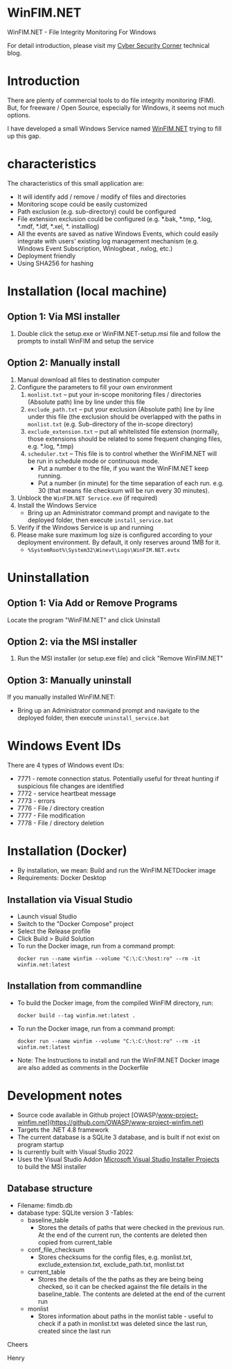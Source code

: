 # WinFIM.NET
WinFIM.NET - File Integrity Monitoring For Windows

For detail introduction, please visit my [Cyber Security Corner](https://redblueteam.wordpress.com/2020/03/11/winfim-net-windows-file-integrity-monitoring/) technical blog.

# Introduction
There are plenty of commercial tools to do file integrity monitoring (FIM). But, for freeware / Open Source, especially for Windows, it seems not much options.

I have developed a small Windows Service named [WinFIM.NET](https://github.com/redblueteam/WinFIM.NET) trying to fill up this gap.

# characteristics
The characteristics of this small application are:

- It will identify add / remove / modify of files and directories
- Monitoring scope could be easily customized
- Path exclusion (e.g. sub-directory) could be configured
- File extension exclusion could be configured (e.g. *.bak, *.tmp, *.log, *.mdf, *.ldf, *.xel, *. installlog)
- All the events are saved as native Windows Events, which could easily integrate with users' existing log management mechanism (e.g. Windows Event Subscription, Winlogbeat , nxlog, etc.)
- Deployment friendly
- Using SHA256 for hashing

# Installation (local machine)
## Option 1: Via MSI installer
1. Double click the setup.exe or WinFIM.NET-setup.msi file and follow the prompts to install WinFIM and setup the service
## Option 2: Manually install
1. Manual download all files to destination computer
2. Configure the parameters to fill your own environment
    1. `monlist.txt` – put your in-scope monitoring files / directories (Absolute path) line by line under this file
    2. `exclude_path.txt` – put your exclusion (Absolute path) line by line under this file (the exclusion should be overlapped with the paths in `monlist.txt` (e.g. Sub-directory of the in-scope directory)
    3. `exclude_extension.txt` – put all whitelisted file extension (normally, those extensions should be related to some frequent changing files, e.g. *.log, *.tmp)
    4. `scheduler.txt` – This file is to control whether the WinFIM.NET will be run in schedule mode or continuous mode.
        - Put a number `0` to the file, if you want the WinFIM.NET keep running.
        - Put a number (in minute) for the time separation of each run. e.g. 30 (that means file checksum will be run every 30 minutes).
3. Unblock the `WinFIM.NET Service.exe` (if required)
4. Install the Windows Service
    - Bring up an Administrator command prompt and navigate to the deployed folder, then execute `install_service.bat`
5. Verify if the Windows Service is up and running
6. Please make sure maximum log size is configured according to your deployment environment. By default, it only reserves around 1MB for it.
    - `%SystemRoot%\System32\Winevt\Logs\WinFIM.NET.evtx`
  
# Uninstallation
## Option 1: Via Add or Remove Programs
Locate the program "WinFIM.NET" and click Uninstall

## Option 2: via the MSI installer
1. Run the MSI installer (or setup.exe file) and click "Remove WinFIM.NET"

## Option 3: Manually uninstall
If you manually installed WinFIM.NET:
- Bring up an Administrator command prompt and navigate to the deployed folder, then execute `uninstall_service.bat`
  
# Windows Event IDs
There are 4 types of Windows event IDs:
- 7771 - remote connection status. Potentially useful for threat hunting if suspicious file changes are identified
- 7772 - service heartbeat message
- 7773 - errors
- 7776 - File / directory creation
- 7777 - File modification
- 7778 - File / directory deletion  

# Installation (Docker)
- By installation, we mean: Build and run the WinFIM.NETDocker image
- Requirements: Docker Desktop
## Installation via Visual Studio
- Launch visual Studio
- Switch to the "Docker Compose" project
- Select the Release profile
- Click Build > Build Solution
- To run the Docker image, run from a command prompt:
  ```
  docker run --name winfim --volume "C:\:C:\host:ro" --rm -it winfim.net:latest
  ```


## Installation from commandline
- To build the Docker image, from the compiled WinFIM directory, run: 
  ```
  docker build --tag winfim.net:latest . 
  ```
- To run the Docker image, run from a command prompt:
  ```
  docker run --name winfim --volume "C:\:C:\host:ro" --rm -it winfim.net:latest
  ```

- Note: The Instructions to install and run the WinFIM.NET Docker image are also added as comments in the Dockerfile
 
# Development notes
- Source code available in Github project [OWASP/www-project-winfim.net](https://github.com/OWASP/www-project-winfim.net)
- Targets the .NET 4.8 framework
- The current database is a SQLite 3 database, and is built if not exist on program startup
- Is currently built with Visual Studio 2022
- Uses the Visual Studio Addon [Microsoft Visual Studio Installer Projects](https://marketplace.visualstudio.com/items?itemName=VisualStudioClient.MicrosoftVisualStudio2022InstallerProjects) to build the MSI installer

## Database structure
- Filename: fimdb.db
- database type: SQLite version 3
-Tables:
  - baseline_table
    - Stores the details of paths that were checked in the previous run. At the end of the current run, the contents are deleted then copied from current_table
  - conf_file_checksum
    - Stores checksums for the config files, e.g. monlist.txt, exclude_extension.txt, exclude_path.txt, monlist.txt
  - current_table
    - Stores the details of the the paths as they are being being checked, so it can be checked against the file details in the baseline_table. The contents are deleted at the end of the current run
  - monlist
    - Stores information about paths in the monlist table - useful to check if a path in monlist.txt was deleted since the last run, created since the last run

 Cheers
 
 Henry
